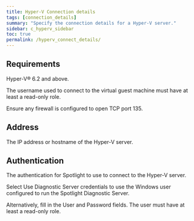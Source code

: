 ```yaml
---
title: Hyper-V Connection details
tags: [connection_details]
summary: "Specify the connection details for a Hyper-V server."
sidebar: c_hyperv_sidebar
toc: true
permalink: /hyperv_connect_details/
---
```



## Requirements

Hyper-V® 6.2 and above.

The username used to connect to the virtual guest machine must have at least a read-only role.

Ensure any firewall is configured to open TCP port 135.


## Address

The IP address or hostname of the Hyper-V server.


## Authentication

The authentication for Spotlight to use to connect to the Hyper-V server.

Select Use Diagnostic Server credentials to use the Windows user configured to run the Spotlight Diagnostic Server.

Alternatively, fill in the User and Password fields. The user must have at least a read-only role.
